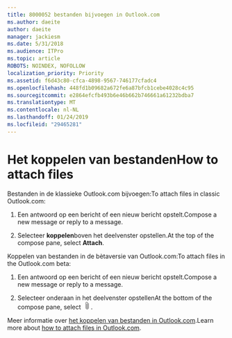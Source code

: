 ```yaml
---
title: 8000052 bestanden bijvoegen in Outlook.com
ms.author: daeite
author: daeite
manager: jackiesm
ms.date: 5/31/2018
ms.audience: ITPro
ms.topic: article
ROBOTS: NOINDEX, NOFOLLOW
localization_priority: Priority
ms.assetid: f6d43c80-cfca-4898-9567-746177cfadc4
ms.openlocfilehash: 448fd1b09682a672fe6a87bfcb1cebe4028c4c95
ms.sourcegitcommit: e2864efcfb493b6e46b662b746661a61232bdba7
ms.translationtype: MT
ms.contentlocale: nl-NL
ms.lasthandoff: 01/24/2019
ms.locfileid: "29465281"
---
```

# <a name="how-to-attach-files"></a><span data-ttu-id="2a148-102">Het koppelen van bestanden</span><span class="sxs-lookup"><span data-stu-id="2a148-102">How to attach files</span></span>

<span data-ttu-id="2a148-103">Bestanden in de klassieke Outlook.com bijvoegen:</span><span class="sxs-lookup"><span data-stu-id="2a148-103">To attach files in classic Outlook.com:</span></span>
  
1. <span data-ttu-id="2a148-104">Een antwoord op een bericht of een nieuw bericht opstelt.</span><span class="sxs-lookup"><span data-stu-id="2a148-104">Compose a new message or reply to a message.</span></span>
    
2. <span data-ttu-id="2a148-105">Selecteer **koppelen**boven het deelvenster opstellen.</span><span class="sxs-lookup"><span data-stu-id="2a148-105">At the top of the compose pane, select **Attach**.</span></span> 
    
<span data-ttu-id="2a148-106">Koppelen van bestanden in de bètaversie van Outlook.com:</span><span class="sxs-lookup"><span data-stu-id="2a148-106">To attach files in the Outlook.com beta:</span></span>
  
1. <span data-ttu-id="2a148-107">Een antwoord op een bericht of een nieuw bericht opstelt.</span><span class="sxs-lookup"><span data-stu-id="2a148-107">Compose a new message or reply to a message.</span></span>
    
2. <span data-ttu-id="2a148-108">Selecteer onderaan in het deelvenster opstellen</span><span class="sxs-lookup"><span data-stu-id="2a148-108">At the bottom of the compose pane, select</span></span> ![Koppelen](media/da223d01-5fe6-448c-a3a3-e2b5262da4b9.png)<span data-ttu-id="2a148-110">.</span><span class="sxs-lookup"><span data-stu-id="2a148-110"></span></span>
    
<span data-ttu-id="2a148-111">Meer informatie over [het koppelen van bestanden in Outlook.com](https://go.microsoft.com/fwlink/p/?linkid=2001702&amp;clcid=0x409).</span><span class="sxs-lookup"><span data-stu-id="2a148-111">Learn more about [how to attach files in Outlook.com](https://go.microsoft.com/fwlink/p/?linkid=2001702&amp;clcid=0x409).</span></span>
  

